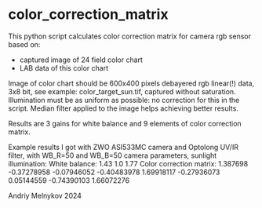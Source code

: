 # color_correction_matrix
This python script calculates color correction matrix for camera rgb sensor based on:
 - captured image of 24 field color chart
 - LAB data of this color chart

Image of color chart should be 600x400 pixels debayered rgb linear(!) data, 3x8 bit, see example: color_target_sun.tif, captured without saturation.
Illumination must be as uniform as possible: no correction for this in the script.
Median filter applied to the image helps achieving better results.

Results are 3 gains for white balance and 9 elements of color correction matrix.

Example results I got with ZWO ASI533MC camera and Optolong UV/IR filter, with WB_R=50 and WB_B=50 camera parameters, sunlight illumination:
White balance:
1.43 1.0 1.77
Color correction matrix:
1.387698    -0.37278958 -0.07946052
-0.40483978  1.69918117 -0.27936073
 0.05144559 -0.74390103  1.66072276
 
 Andriy Melnykov 2024
